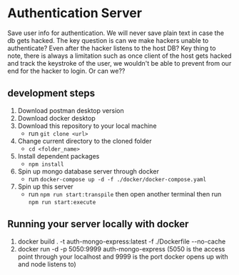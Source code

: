 # Authentication Server

Save user info for authentication. We will never save plain text in case the db gets hacked. The key question is can we make hackers unable to authenticate? Even after the hacker listens to the host DB? Key thing to note, there is always a limitation such as once client of the host gets hacked and track the keystroke of the user, we wouldn't be able to prevent from our end for the hacker to login. Or can we??

## development steps

1. Download postman desktop version
2. Download docker desktop
3. Download this repository to your local machine
   - run `git clone <url>`
4. Change current directory to the cloned folder
   - `cd <folder_name>`
5. Install dependent packages
   - `npm install`
6. Spin up mongo database server through docker
   - run `docker-compose up -d -f ./docker/docker-compose.yaml`
7. Spin up this server
   - run `npm run start:transpile` then open another terminal then run `npm run start:execute`

## Running your server locally with docker

1. docker build . -t auth-mongo-express:latest -f ./Dockerfile --no-cache
2. docker run -d -p 5050:9999 auth-mongo-express (5050 is the access point through your localhost and 9999 is the port docker opens up with and node listens to)
